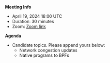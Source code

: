 **Meeting Info**

- April 19, 2024 18:00 UTC
- Duration: 30 minutes
- Zoom: [Zoom link](https://solana-foundation.zoom.us/j/83884885632?pwd=2WKmqbidWnIb2cqGuIzppz2VMSYIhD.1)

**Agenda**

- Candidate topics. Please append yours below:
   - Network congestion updates
   - Native programs to BPFs 
